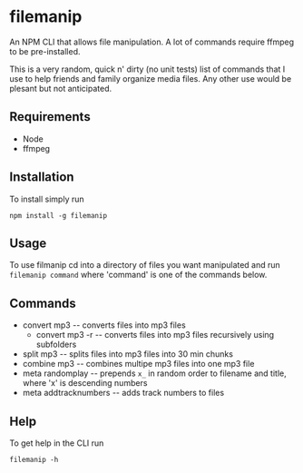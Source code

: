 # filemanip
An NPM CLI that allows file manipulation. A lot of commands require ffmpeg to be pre-installed.

This is a very random, quick n' dirty (no unit tests) list of commands that I use to help friends and family organize media files. Any other use would be plesant but not anticipated.

## Requirements
* Node
* ffmpeg

## Installation
To install simply run

    npm install -g filemanip

## Usage
To use filmanip cd into a directory of files you want manipulated and run ```filemanip command``` where 'command' is one of the commands below.

## Commands
* convert mp3          -- converts files into mp3 files
  * convert mp3 -r     -- converts files into mp3 files recursively using subfolders
* split mp3            -- splits files into mp3 files into 30 min chunks
* combine mp3          -- combines multipe mp3 files into one mp3 file
* meta randomplay      -- prepends `x_` in random order to filename and title, where 'x' is descending numbers
* meta addtracknumbers -- adds track numbers to files

## Help
To get help in the CLI run
    
    filemanip -h

